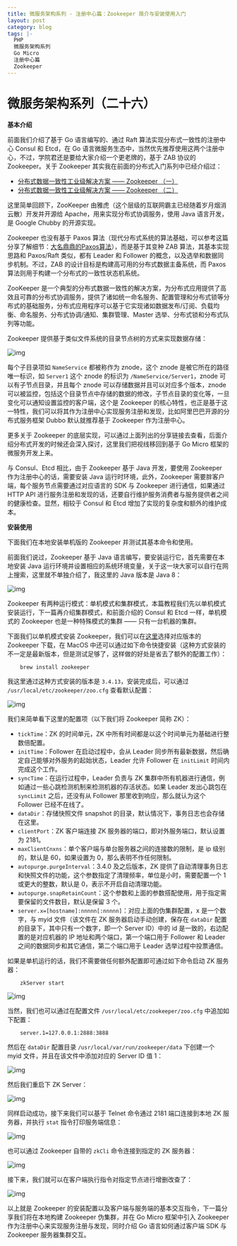 ```yaml
---
title: 微服务架构系列 - 注册中心篇：Zookeeper 简介与安装使用入门
layout: post
category: blog
tags: |-
  PHP
  微服务架构系列
  Go Micro
  注册中心篇
  Zookeeper
---
```


# 微服务架构系列（二十六）

**基本介绍**



前面我们介绍了基于 Go 语言编写的、通过 Raft 算法实现分布式一致性的注册中心 Consul 和 Etcd，在 Go 语言微服务生态中，当然优先推荐使用这两个注册中心，不过，学院君还是要给大家介绍一个更老牌的，基于 ZAB 协议的 Zookeeper。关于 Zookeeper 其实我在前面的分布式入门系列中已经介绍过：



- [分布式数据一致性工业级解决方案 —— Zookeeper （一）](/分布式数据一致性工业级解决方案-Zookeeper-一/)
- [分布式数据一致性工业级解决方案 —— Zookeeper （二）](/分布式数据一致性工业级解决方案-Zookeeper-二/)



这里简单回顾下，ZooKeeper 由雅虎（这个层级的互联网霸主已经随着岁月烟消云散）开发并开源给 Apache，用来实现分布式协调服务，使用 Java 语言开发，是 Google Chubby 的开源实现。



Zookeeper 也没有基于 Paxos 算法（现代分布式系统的算法基础，可以参考这篇分享了解细节：[大名鼎鼎的Paxos算法](https://t.zsxq.com/6yRZZN3)），而是基于其变种 ZAB 算法，其基本实现思路和 Paxos/Raft 类似，都有 Leader 和 Follower 的概念，以及选举和数据同步机制。不过，ZAB 的设计目标是构建高可用的分布式数据主备系统，而 Paxos 算法则用于构建一个分布式的一致性状态机系统。



ZooKeeper 是一个典型的分布式数据一致性的解决方案，为分布式应用提供了高效且可靠的分布式协调服务，提供了诸如统一命名服务、配置管理和分布式锁等分布式的基础服务，分布式应用程序可以基于它实现诸如数据发布/订阅、负载均衡、命名服务、分布式协调/通知、集群管理、Master 选举、分布式锁和分布式队列等功能。



Zookeeper 提供基于类似文件系统的目录节点树的方式来实现数据存储：



![img](/assets/post/ef994a31d4af49f795b89a56b08f100cf1ad699d92a045c0c065fb4fa145d6b4.png)



每个子目录项如 `NameService` 都被称作为 znode，这个 znode 是被它所在的路径唯一标识，如 `Server1` 这个 znode 的标识为 `/NameService/Server1`，znode 可以有子节点目录，并且每个 znode 可以存储数据并且可以对应多个版本，znode 可以被监控，包括这个目录节点中存储的数据的修改，子节点目录的变化等，一旦变化可以通知设置监控的客户端，这个是 Zookeeper 的核心特性，也正是基于这一特性，我们可以将其作为注册中心实现服务注册和发现，比如阿里巴巴开源的分布式服务框架 Dubbo 默认就推荐基于 Zookeeper 作为注册中心。



更多关于 Zookeeper 的底层实现，可以通过上面列出的分享链接去查看，后面介绍分布式开发的时候还会深入探讨，这里我们把视线移回到基于 Go Micro 框架的微服务开发上来。



与 Consul、Etcd 相比，由于 Zookeeper 基于 Java 开发，要使用 Zookeeper 作为注册中心的话，需要安装 Java 运行时环境，此外，Zookeeper 需要胖客户端，每个服务节点需要通过对应语言的 SDK 与 Zookeeper 进行通信，如果通过 HTTP API 进行服务注册和发现的话，还要自行维护服务消费者与服务提供者之间的健康检查。显然，相较于 Consul 和 Etcd 增加了实现的复杂度和额外的维护成本。



**安装使用**



下面我们在本地安装单机版的 Zookeeper 并测试其基本命令和使用。



前面我们说过，Zookeeper 基于 Java 语言编写，要安装运行它，首先需要在本地安装 Java 运行环境并设置相应的系统环境变量，关于这一块大家可以自行在网上搜索，这里就不单独介绍了，我这里的 Java 版本是 Java 8：



![img](/assets/post/ef553d0eb369f58f79216a555a4bf64340a7d01f1576d5641239c856046c2fcc.png)



Zookeeper 有两种运行模式：单机模式和集群模式，本篇教程我们先以单机模式安装运行，下一篇再介绍集群模式，和前面介绍的 Consul 和 Etcd 一样，单机模式的 Zookeeper 也是一种特殊模式的集群 —— 只有一台机器的集群。



下面我们以单机模式安装 Zookeeper，我们可以在[这里](http://mirror.bit.edu.cn/apache/zookeeper/)选择对应版本的 Zookeeper 下载，在 MacOS 中还可以通过如下命令快捷安装（这种方式安装的不一定是最新版本，但是测试足够了，这样做的好处是省去了额外的配置工作）：



```
    brew install zookeeper
```

  

我这里通过这种方式安装的版本是 `3.4.13`，安装完成后，可以通过 `/usr/local/etc/zookeeper/zoo.cfg` 查看默认配置：



![img](/assets/post/b97559a97a5353e209aa869a35c4f0774c4cf721ad0bd55fe6c51e0a71c2d4a2.png)



我们来简单看下这里的配置项（以下我们将 Zookeeper 简称 ZK）：



- `tickTime`：ZK 的时间单元，ZK 中所有时间都是以这个时间单元为基础进行整数倍配置。
- `initTime`：Follower 在启动过程中，会从 Leader 同步所有最新数据，然后确定自己能够对外服务的起始状态，Leader 允许 Follower 在 `initLimit` 时间内完成这个工作。
- `syncTime`：在运行过程中，Leader 负责与 ZK 集群中所有机器进行通信，例如通过一些心跳检测机制来检测机器的存活状态。如果 Leader 发出心跳包在 `syncLimit` 之后，还没有从 Follower 那里收到响应，那么就认为这个 Follower 已经不在线了。
- `dataDir`：存储快照文件 snapshot 的目录，默认情况下，事务日志也会存储在这里。
- `clientPort`：ZK 客户端连接 ZK 服务器的端口，即对外服务端口，默认设置为 2181。
- `maxClientCnxns`：单个客户端与单台服务器之间的连接数的限制，是 ip 级别的，默认是 60，如果设置为 0，那么表明不作任何限制。
- `autopurge.purgeInterval`：3.4.0 及之后版本，ZK 提供了自动清理事务日志和快照文件的功能，这个参数指定了清理频率，单位是小时，需要配置一个 1 或更大的整数，默认是 0，表示不开启自动清理功能。
- `autopurge.snapRetainCount`：这个参数和上面的参数搭配使用，用于指定需要保留的文件数目，默认是保留 3 个。
- `server.x=[hostname]:nnnnn[:nnnnn]`：对应上面的伪集群配置，x 是一个数字，与 myid 文件（该文件在 ZK 服务器启动手动创建，保存在 `dataDir` 配置的目录下，其中只有一个数字，即一个 Server ID）中的 id 是一致的，右边配置的是对应机器的 IP 地址和两个端口，第一个端口用于 Follower 和 Leader 之间的数据同步和其它通信，第二个端口用于 Leader 选举过程中投票通信。



如果是单机运行的话，我们不需要做任何额外配置即可通过如下命令启动 ZK 服务器：



```
    zkServer start
```

  

![img](/assets/post/64d4493d7bf98f45492528465e97eb86d2d8d48d00caf855737ce8366f28d165.png)



当然，我们也可以通过在配置文件 `/usr/local/etc/zookeeper/zoo.cfg` 中追加如下配置：



```
    server.1=127.0.0.1:2888:3888
```



然后在 `dataDir` 配置目录 `/usr/local/var/run/zookeeper/data` 下创建一个 myid 文件，并且在该文件中添加对应的 Server ID 值 1：



![img](/assets/post/5986323177a0d38e5d50bfa7350f65ebcc4054df225e77b7db278382e252b618.png)



然后我们重启下 ZK Server：



![img](/assets/post/185bae492e77aa57dc66746da15b4728d5bb45b6dfad123e67d4c284764ab72c.png)



同样启动成功，接下来我们可以基于 Telnet 命令通过 2181 端口连接到本地 ZK 服务器，并执行 `stat` 指令打印服务端信息：



![img](/assets/post/332c14e974d025686539efbed28482628a768f75beee50d678142e157a71daec.png)



也可以通过 Zookeeper 自带的 `zkCli` 命令连接到指定的 ZK 服务器：



![img](/assets/post/d4023118b52c591f8c99cf8a25bfad1799b7becbfeece8bbc8ec92eb39ce060e.png)



接下来，我们就可以在客户端执行指令对指定节点进行增删改查了：



![img](/assets/post/525b6e974c56e921892068c93a305f621f4b6d7e0093257d8780070adc123691.png)



以上就是 Zookeeper 的安装配置以及客户端与服务端的基本交互指令，下一篇分享我们将在本地构建 Zookeeper 伪集群，并在 Go Micro 框架中引入 Zookeeper 作为注册中心来实现服务注册与发现，同时介绍 Go 语言如何通过客户端 SDK 与 Zookeeper 服务器集群交互。